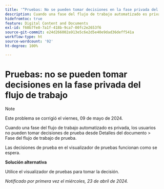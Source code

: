 ```yaml
---
title: '“Pruebas: No se pueden tomar decisiones en la fase privada del flujo de trabajo”'
description: Cuando una fase del flujo de trabajo automatizado es privada, los usuarios no pueden tomar decisiones de prueba desde la fase del flujo de trabajo Detalles del documento > Prueba. Hay una solución disponible.
hidefromtoc: true
feature: Digital Content and Documents
exl-id: f60b7fe8-7a1f-418b-9ca7-00fc2e2653f6
source-git-commit: e24d266002a913e5c6e2d5e40e9dad36deff541a
workflow-type: ht
source-wordcount: '92'
ht-degree: 100%

---
```


# Pruebas: no se pueden tomar decisiones en la fase privada del flujo de trabajo

>[!NOTE]
>
>Este problema se corrigió el viernes, 09 de mayo de 2024.

Cuando una fase del flujo de trabajo automatizado es privada, los usuarios no pueden tomar decisiones de prueba desde Detalles del documento > Fase del flujo de trabajo de prueba.

Las decisiones de prueba en el visualizador de pruebas funcionan como se espera.

**Solución alternativa**

Utilice el visualizador de pruebas para tomar la decisión.

_Notificado por primera vez el miércoles, 23 de abril de 2024._

